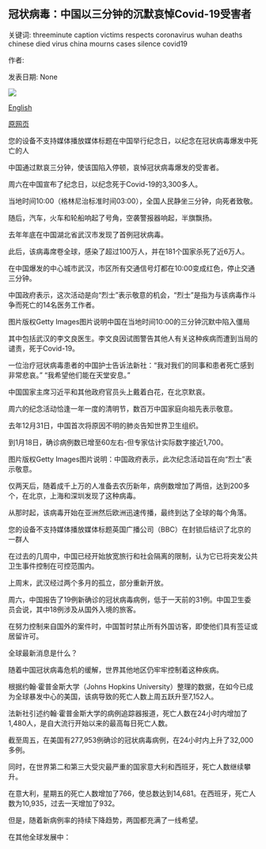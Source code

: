 ## 冠状病毒：中国以三分钟的沉默哀悼Covid-19受害者

关键词: threeminute caption victims respects coronavirus wuhan deaths chinese died virus china mourns cases silence covid19

作者: 

发表日期: None

![](https://ichef.bbci.co.uk/images/ic/1024x576/p088nwd9.jpg)

[English](Coronavirus%3A%20China%20mourns%20Covid-19%20victims%20with%20three-minute%20silence.md)

[原网页](https://www.bbc.com/news/world-asia-china-52162004)

您的设备不支持媒体播放媒体标题在中国举行纪念日，以纪念在冠状病毒爆发中死亡的人

中国通过默哀三分钟，使该国陷入停顿，哀悼冠状病毒爆发的受害者。

周六在中国宣布了纪念日，以纪念死于Covid-19的3,300多人。

当地时间10:00（格林尼治标准时间03:00），全国人民静坐三分钟，向死者致敬。

随后，汽车，火车和轮船响起了号角，空袭警报器响起，半旗飘扬。

去年年底在中国湖北省武汉市发现了首例冠状病毒。

此后，该病毒席卷全球，感染了超过100万人，并在181个国家杀死了近6万人。

在中国爆发的中心城市武汉，市区所有交通信号灯都在10:00变成红色，停止交通三分钟。

中国政府表示，这次活动是向“烈士”表示敬意的机会，“烈士”是指为与该病毒作斗争而死亡的14名医务工作者。

图片版权Getty Images图片说明中国在当地时间10:00的三分钟沉默中陷入僵局

其中包括武汉的李文良医生。李文良因试图警告其他人有关这种疾病而遭到当局的谴责，死于Covid-19。

一位治疗冠状病毒患者的中国护士告诉法新社：“我对我们的同事和患者死亡感到非常悲哀。” “我希望他们能在天堂安息。”

中国国家主席习近平和其他政府官员头上戴着白花，在北京默哀。

周六的纪念活动恰逢一年一度的清明节，数百万中国家庭向祖先表示敬意。

去年12月31日，中国首次将原因不明的肺炎告知世界卫生组织。

到1月18日，确诊病例数已增至60左右-但专家估计实际数字接近1,700。

图片版权Getty Images图片说明：中国政府表示，此次纪念活动旨在向“烈士”表示敬意。

仅两天后，随着成千上万的人准备去农历新年，病例数增加了两倍，达到200多个，在北京，上海和深圳发现了这种病毒。

从那时起，该病毒开始在亚洲然后欧洲迅速传播，最终到达了全球的每个角落。

您的设备不支持媒体播放媒体标题英国广播公司（BBC）在封锁后结识了北京的一群人

在过去的几周中，中国已经开始放宽旅行和社会隔离的限制，认为它已将突发公共卫生事件控制在可控范围内。

上周末，武汉经过两个多月的孤立，部分重新开放。

周六，中国报告了19例新确诊的冠状病毒病例，低于一天前的31例。中国卫生委员会说，其中18例涉及从国外入境的旅客。

在努力控制来自国外的案件时，中国暂时禁止所有外国访客，即使他们具有签证或居留许可。

全球最新消息是什么？

随着中国冠状病毒危机的缓解，世界其他地区仍牢牢控制着这种疾病。

根据约翰·霍普金斯大学（Johns Hopkins University）整理的数据，在如今已成为全球暴发中心的美国，该病导致的死亡人数上周五跃升至7,152人。

法新社引述约翰·霍普金斯大学的病例追踪器报道，死亡人数在24小时内增加了1,480人，是自大流行开始以来的最高每日死亡人数。

截至周五，在美国有277,953例确诊的冠状病毒病例，在24小时内上升了32,000多例。

同时，在世界第二和第三大受灾最严重的国家意大利和西班牙，死亡人数继续攀升。

在意大利，星期五的死亡人数增加了766，使总数达到14,681。在西班牙，死亡人数为10,935，过去一天增加了932。

但是，随着新病例率的持续下降趋势，两国都充满了一线希望。

在其他全球发展中：